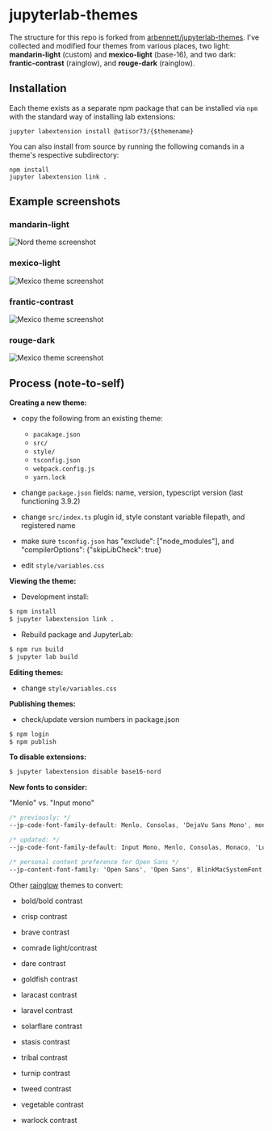 # jupyterlab-themes

The structure for this repo is forked from [arbennett/jupyterlab-themes](https://github.com/arbennett/jupyterlab-themes). I've collected and modified four themes from various places, two light: **mandarin-light** (custom) and **mexico-light** (base-16), and two dark: **frantic-contrast** (rainglow), and **rouge-dark** (rainglow). 



## Installation

Each theme exists as a separate npm package that can be installed via `npm` with the standard way of installing lab extensions:

```
jupyter labextension install @atisor73/{$themename}
```



You can also install from source by running the following comands in a theme's respective subdirectory:

```
npm install
jupyter labextension link .
```



## Example screenshots

### mandarin-light
![](./_screenshots/mandarin-light.png "Nord theme screenshot")

### mexico-light

![](./_screenshots/mexico-light.png "Mexico theme screenshot")



### frantic-contrast

![](./_screenshots/frantic-contrast.png "Mexico theme screenshot")



### rouge-dark

![](./_screenshots/rouge-dark.png "Mexico theme screenshot")



## Process (note-to-self)

**Creating a new theme:**

- copy the following from an existing theme: 
  -  `pacakage.json` 
  -  `src/`
  - `style/`
  - `tsconfig.json`
  - `webpack.config.js`
  - `yarn.lock`

- change `package.json` fields: name, version, typescript version (last functioning 3.9.2)

- change `src/index.ts` plugin id, style constant variable filepath, and registered name

- make sure `tsconfig.json` has "exclude": ["node_modules"], and "compilerOptions": {"skipLibCheck": true}

- edit `style/variables.css` 

  

**Viewing the theme:**

- Development install:

```bash
$ npm install 
$ jupyter labextension link .
```

- Rebuild package and JupyterLab:

```bash
$ npm run build
$ jupyter lab build
```



**Editing themes:**

- change `style/variables.css` 



**Publishing themes:**

- check/update version numbers in package.json

```bash
$ npm login
$ npm publish
```



**To disable extensions:**

```bash
$ jupyter labextension disable base16-nord
```





**New fonts to consider:**

"Menlo" vs. "Input mono"

```css
/* previously: */
--jp-code-font-family-default: Menlo, Consolas, 'DejaVu Sans Mono', monospace;

/* updated: */ 
--jp-code-font-family-default: Input Mono, Menlo, Consolas, Monaco, 'Lucida Console', 'Liberation Mono', 'DejaVu Sans Mono', 'Bitstream Vera Sans Mono','Courier New', monospace, serif;

/* personal content preference for Open Sans */
--jp-content-font-family: 'Open Sans', 'Open Sans', BlinkMacSystemFont, 'Segoe UI', Helvetica, Arial, sans-serif, 'Apple Color Emoji', 'Segoe UI Emoji', 'Segoe UI Symbol';
```





Other [rainglow](https://rainglow.io/) themes to convert: 

- bold/bold contrast
- crisp contrast
- brave contrast
- comrade light/contrast 

- dare contrast
- goldfish contrast
- laracast contrast
- laravel contrast
- solarflare contrast
- stasis contrast
- tribal contrast
- turnip contrast
- tweed contrast
- vegetable contrast
- warlock contrast
